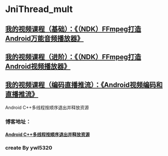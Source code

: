 # JniThread_mult

## [我的视频课程（基础）：《（NDK）FFmpeg打造Android万能音频播放器》](https://edu.csdn.net/course/detail/6842)
## [我的视频课程（进阶）：《（NDK）FFmpeg打造Android视频播放器》](https://edu.csdn.net/course/detail/8036)
## [我的视频课程（编码直播推流）：《Android视频编码和直播推流》](https://edu.csdn.net/course/detail/8942)

Android C++多线程按顺序退出并释放资源

### 博客地址：
#### [Android C++多线程按顺序退出并释放资源](https://blog.csdn.net/ywl5320/article/details/80460918)

### create By ywl5320
